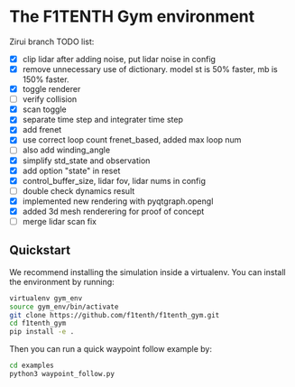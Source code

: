 # The F1TENTH Gym environment

Zirui branch TODO list:
- [x] clip lidar after adding noise, put lidar noise in config
- [x] remove unnecessary use of dictionary. model st is 50% faster, mb is 150% faster.
- [x] toggle renderer
- [ ] verify collision
- [x] scan toggle
- [x] separate time step and integrater time step
- [x] add frenet
- [x] use correct loop count frenet_based, added max loop num
- [ ] also add winding_angle
- [x] simplify std_state and observation
- [x] add option "state" in reset
- [x] control_buffer_size, lidar fov, lidar nums in config
- [ ] double check dynamics result
- [x] implemented new rendering with pyqtgraph.opengl
- [x] added 3d mesh renderering for proof of concept
- [ ] merge lidar scan fix

## Quickstart
We recommend installing the simulation inside a virtualenv. You can install the environment by running:

```bash
virtualenv gym_env
source gym_env/bin/activate
git clone https://github.com/f1tenth/f1tenth_gym.git
cd f1tenth_gym
pip install -e .
```

Then you can run a quick waypoint follow example by:
```bash
cd examples
python3 waypoint_follow.py
```